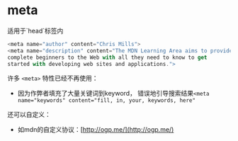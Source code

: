 # meta

适用于\`head\`标签内  

```javascript
<meta name="author" content="Chris Mills">
<meta name="description" content="The MDN Learning Area aims to provide
complete beginners to the Web with all they need to know to get
started with developing web sites and applications.">
```

许多 `<meta>` 特性已经不再使用：

* 因为作弊者填充了大量关键词到keyword， 错误地引导搜索结果`<meta  name="keywords" content="fill, in, your, keywords, here"`

还可以自定义：

* 如mdn的自定义协议：[http://ogp.me/](http://ogp.me/) 

